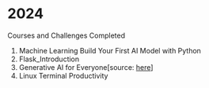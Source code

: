 # 2024
Courses and Challenges Completed


1. Machine Learning Build Your First AI Model with Python
2. Flask_Introduction
3. Generative AI for Everyone[source: [here]( DeepLearning.AI )]
4. Linux Terminal Productivity